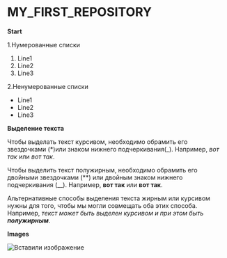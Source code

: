 # MY_FIRST_REPOSITORY

**Start**


1.Нумерованные списки
   1. Line1
   2. Line2
   3. Line3




2.Ненумерованные списки
  * Line1
  * Line2
  * Line3
  

  
  **Выделение текста**

Чтобы выделать текст курсивом, необходимо обрамить его звездочками (*)или знаком нижнего подчеркивания(_). Например, *вот так* или _вот так_.

Чтобы выделить текст полужирным, необходимо обрамить его двойными звездочками (**) или двойным знаком нижнего подчеркивания (__). Например, **вот так** или __вот так__.

Альтернативные способы выделения текста жирным или курсивом нужны для того, чтобы мы могли совмещать оба этих способа. Например, _текст может быть выделен курсивом и при этом быть **полужирным**_.


**Images**

![Вставили изображение](https://user-images.githubusercontent.com/109853676/181640227-a266d3c6-2030-4a19-98c9-4332d4718fd1.jpeg)

